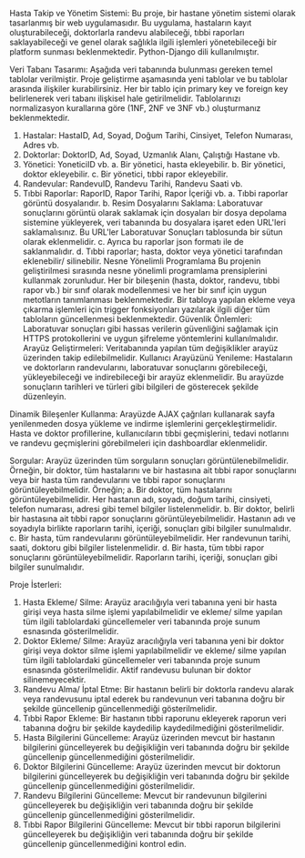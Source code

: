 Hasta Takip ve Yönetim Sistemi: Bu proje, bir hastane yönetim sistemi olarak tasarlanmış
bir web uygulamasıdır. Bu uygulama, hastaların kayıt oluşturabileceği, doktorlarla randevu
alabileceği, tıbbi raporları saklayabileceği ve genel olarak sağlıkla ilgili işlemleri
yönetebileceği bir platform sunması beklenmektedir. Python-Django dili kullanılmıştır.

Veri Tabanı Tasarımı:
Aşağıda veri tabanında bulunması gereken temel tablolar verilmiştir. Proje geliştirme
aşamasında yeni tablolar ve bu tablolar arasında ilişkiler kurabilirsiniz. Her bir tablo için
primary key ve foreign key belirlenerek veri tabanı ilişkisel hale getirilmelidir. Tablolarınızı
normalizasyon kurallarına göre (1NF, 2NF ve 3NF vb.) oluşturmanız beklenmektedir.
1. Hastalar: HastaID, Ad, Soyad, Doğum Tarihi, Cinsiyet, Telefon Numarası, Adres vb.
2. Doktorlar: DoktorID, Ad, Soyad, Uzmanlık Alanı, Çalıştığı Hastane vb.
3. Yönetici: YoneticiID vb.
a. Bir yönetici, hasta ekleyebilir.
b. Bir yönetici, doktor ekleyebilir.
c. Bir yönetici, tıbbi rapor ekleyebilir.
4. Randevular: RandevuID, Randevu Tarihi, Randevu Saati vb.
5. Tıbbi Raporlar: RaporID, Rapor Tarihi, Rapor İçeriği vb.
a. Tıbbi raporlar görüntü dosyalarıdır.
b. Resim Dosyalarını Saklama: Laboratuvar sonuçlarını görüntü olarak saklamak
için dosyaları bir dosya depolama sistemine yükleyerek, veri tabanında bu
dosyalara işaret eden URL'leri saklamalısınız. Bu URL'ler Laboratuvar
Sonuçları tablosunda bir sütun olarak eklenmelidir.
c. Ayrıca bu raporlar json formatı ile de saklanmalıdır.
d. Tıbbi raporlar; hasta, doktor veya yönetici tarafından eklenebilir/ silinebilir.
Nesne Yönelimli Programlama
Bu projenin geliştirilmesi sırasında nesne yönelimli programlama prensiplerini kullanmak
zorunludur. Her bir bileşenin (hasta, doktor, randevu, tıbbi rapor vb.) bir sınıf olarak
modellenmesi ve her bir sınıf için uygun metotların tanımlanması beklenmektedir. Bir tabloya
yapılan ekleme veya çıkarma işlemleri için trigger fonksiyonları yazılarak ilgili diğer tüm
tabloların güncellenmesi beklenmektedir.
Güvenlik Önlemleri:
Laboratuvar sonuçları gibi hassas verilerin güvenliğini sağlamak için HTTPS protokollerini
ve uygun şifreleme yöntemlerini kullanılmalıdır.
Arayüz Geliştirmeleri:
Veritabanında yapılan tüm değişiklikler arayüz üzerinden takip edilebilmelidir.
Kullanıcı Arayüzünü Yenileme: Hastaların ve doktorların randevularını, laboratuvar
sonuçlarını görebileceği, yükleyebileceği ve indirebileceği bir arayüz eklenmelidir. Bu
arayüzde sonuçların tarihleri ve türleri gibi bilgileri de gösterecek şekilde düzenleyin.

Dinamik Bileşenler Kullanma: Arayüzde AJAX çağrıları kullanarak sayfa
yenilenmeden dosya yükleme ve indirme işlemlerini gerçekleştirmelidir. Hasta ve
doktor profillerine, kullanıcıların tıbbi geçmişlerini, tedavi notlarını ve randevu
geçmişlerini görebilmeleri için dashboardlar eklenmelidir.

Sorgular: Arayüz üzerinden tüm sorguların sonuçları görüntülenebilmelidir. Örneğin,
bir doktor, tüm hastalarını ve bir hastasına ait tıbbi rapor sonuçlarını veya bir hasta
tüm randevularını ve tıbbi rapor sonuçlarını görüntüleyebilmelidir. Örneğin;
a. Bir doktor, tüm hastalarını görüntüleyebilmelidir. Her hastanın adı, soyadı,
doğum tarihi, cinsiyeti, telefon numarası, adresi gibi temel bilgiler
listelenmelidir.
b. Bir doktor, belirli bir hastasına ait tıbbi rapor sonuçlarını
görüntüleyebilmelidir. Hastanın adı ve soyadıyla birlikte raporların tarihi,
içeriği, sonuçları gibi bilgiler sunulmalıdır.
c. Bir hasta, tüm randevularını görüntüleyebilmelidir. Her randevunun tarihi,
saati, doktoru gibi bilgiler listelenmelidir.
d. Bir hasta, tüm tıbbi rapor sonuçlarını görüntüleyebilmelidir. Raporların tarihi,
içeriği, sonuçları gibi bilgiler sunulmalıdır.
  
Proje İsterleri:
1. Hasta Ekleme/ Silme: Arayüz aracılığıyla veri tabanına yeni bir hasta girişi veya hasta
silme işlemi yapılabilmelidir ve ekleme/ silme yapılan tüm ilgili tablolardaki güncellemeler
veri tabanında proje sunum esnasında gösterilmelidir.
2. Doktor Ekleme/ Silme: Arayüz aracılığıyla veri tabanına yeni bir doktor girişi veya doktor
silme işlemi yapılabilmelidir ve ekleme/ silme yapılan tüm ilgili tablolardaki güncellemeler
veri tabanında proje sunum esnasında gösterilmelidir. Aktif randevusu bulunan bir doktor
silinemeyecektir.
3. Randevu Alma/ İptal Etme: Bir hastanın belirli bir doktorla randevu alarak veya
randevusunu iptal ederek bu randevunun veri tabanına doğru bir şekilde güncellenip
güncellenmediği gösterilmelidir.
4. Tıbbi Rapor Ekleme: Bir hastanın tıbbi raporunu ekleyerek raporun veri tabanına doğru
bir şekilde kaydedilip kaydedilmediğini gösterilmelidir.
5. Hasta Bilgilerini Güncelleme: Arayüz üzerinden mevcut bir hastanın bilgilerini
güncelleyerek bu değişikliğin veri tabanında doğru bir şekilde güncellenip güncellenmediğini
gösterilmelidir.
6. Doktor Bilgilerini Güncelleme: Arayüz üzerinden mevcut bir doktorun bilgilerini
güncelleyerek bu değişikliğin veri tabanında doğru bir şekilde güncellenip güncellenmediğini
gösterilmelidir.
7. Randevu Bilgilerini Güncelleme: Mevcut bir randevunun bilgilerini güncelleyerek bu
değişikliğin veri tabanında doğru bir şekilde güncellenip güncellenmediğini gösterilmelidir.
8. Tıbbi Rapor Bilgilerini Güncelleme: Mevcut bir tıbbi raporun bilgilerini güncelleyerek
bu değişikliğin veri tabanında doğru bir şekilde güncellenip güncellenmediğini kontrol edin.
